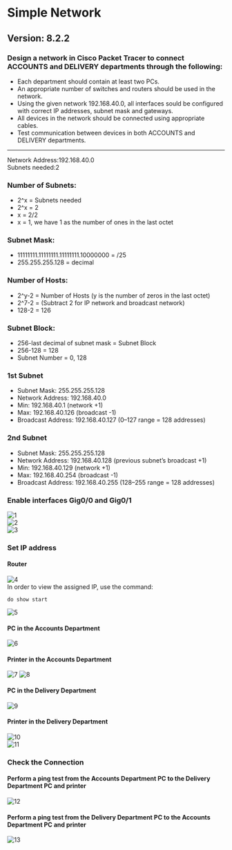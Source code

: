 # Simple Network
## Version: 8.2.2
### Design a network in Cisco Packet Tracer to connect ACCOUNTS and DELIVERY departments through the following:
- Each department should contain at least two PCs.
- An appropriate number of switches and routers should be used in the network.
- Using the given network 192.168.40.0, all interfaces sould be configured with correct IP addresses, subnet mask and gateways.
- All devices in the network should be connected using appropriate cables.
- Test communication between devices in both ACCOUNTS and DELIVERY departments.
  
--------------------------------------------------------------------------------------------------------------------------------------------------------------------------------

Network Address:192.168.40.0  
Subnets needed:2  
  
### Number of Subnets:
- 2^x = Subnets needed
- 2^x = 2
- x = 2/2
- x = 1, we have 1 as the number of ones in the last octet

### Subnet Mask:
- 11111111.11111111.11111111.10000000 = /25
- 255.255.255.128 = decimal

### Number of Hosts:
- 2^y-2 = Number of Hosts (y is the number of zeros in the last octet)
- 2^7-2 = (Subtract 2 for IP network and broadcast network)
- 128-2 = 126

### Subnet Block:
- 256-last decimal of subnet mask = Subnet Block
- 256-128 = 128
- Subnet Number = 0, 128 

### 1st Subnet
- Subnet Mask: 255.255.255.128
- Network Address: 192.168.40.0
- Min: 192.168.40.1 (network +1)
- Max: 192.168.40.126 (broadcast -1)
- Broadcast Address: 192.168.40.127 (0–127 range = 128 addresses)
### 2nd Subnet
- Subnet Mask: 255.255.255.128
- Network Address: 192.168.40.128 (previous subnet’s broadcast +1)
- Min: 192.168.40.129 (network +1)
- Max: 192.168.40.254 (broadcast -1)
- Broadcast Address: 192.168.40.255 (128–255 range = 128 addresses)  

### Enable interfaces Gig0/0 and Gig0/1
![1](https://github.com/user-attachments/assets/98328e25-eb02-4b4a-824d-4026cbf7221a)  
![2](https://github.com/user-attachments/assets/0e7ad96c-e183-4310-aba1-7452b519c3a1)  
![3](https://github.com/user-attachments/assets/2cf1a999-0248-41d9-9167-7758659807ea)  
### Set IP address
#### Router
![4](https://github.com/user-attachments/assets/a1fe289b-933c-4b5e-a7d6-63b3706baccc)  
In order to view the assigned IP, use the command:
```
do show start
```
![5](https://github.com/user-attachments/assets/261df3f3-7bbb-47ef-bac4-087a5c155c67)  
#### PC in the Accounts Department
![6](https://github.com/user-attachments/assets/8674fceb-6cc1-4c0b-ab47-74594703c407)  
#### Printer in the Accounts Department
![7](https://github.com/user-attachments/assets/1c6da9b9-85eb-4cfd-9eec-73d2d34345c1) 
![8](https://github.com/user-attachments/assets/4641c1df-2430-4db8-9ee4-95cb39f55de7)  
#### PC in the Delivery Department
![9](https://github.com/user-attachments/assets/a06a3162-b84a-46f9-8457-6117069b16fe)  
#### Printer in the Delivery Department
![10](https://github.com/user-attachments/assets/dd402d95-3663-47e9-8a96-bb8c79b8559f)  
![11](https://github.com/user-attachments/assets/4b2a910d-feb1-4978-81cc-5cf31cc84344)  
### Check the Connection
#### Perform a ping test from the Accounts Department PC to the Delivery Department PC and printer
![12](https://github.com/user-attachments/assets/eed0eeb7-2157-48a5-8f00-bc5be2120430)  
#### Perform a ping test from the Delivery Department PC to the Accounts Department PC and printer
![13](https://github.com/user-attachments/assets/ebb4b5a9-e273-4061-a81c-df12399fe02e)  



